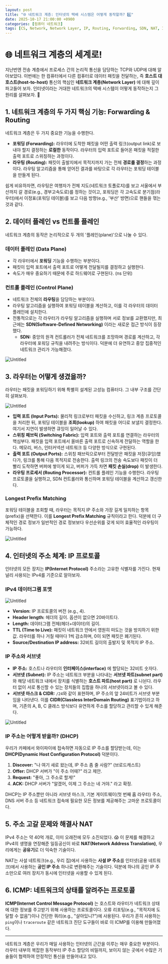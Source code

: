 ```yaml
---
layout: post
title: "🌐 네트워크 계층: 인터넷의 택배 시스템은 어떻게 동작할까? 6️⃣"
date: 2025-10-17 21:00:00 +0900
categories: [컴퓨터 네트워크]
tags: [CS, Network, Network Layer, IP, Routing, Forwarding, SDN, NAT, ICMP]
---
```


# 🌐 네트워크 계층의 세계로!

지난번엔 전송 계층에서 프로세스 간의 논리적 통신을 담당하는 TCP와 UDP에 대해 알아보았다. 이번에는 한 컴퓨터에서 다른 컴퓨터로 데이터 패킷을 전달하는, 즉 **호스트 대 호스트(host-to-host)** 통신의 핵심인 **네트워크 계층(Network Layer)** 에 대해 깊이 파고들어 보자. 인터넷이라는 거대한 네트워크의 택배 시스템이 어떻게 동작하는지 그 원리를 살펴보자. 🚚

## 1. 네트워크 계층의 두 가지 핵심 기능: Forwarding & Routing

네트워크 계층은 두 가지 중요한 기능을 수행한다.

- **포워딩 (Forwarding):** 라우터에 도착한 패킷을 어떤 출력 링크(output link)로 보내야 할지 결정하는 **로컬한** 동작이다. 라우터의 입력 포트로 들어온 패킷을 적절한 출력 포트로 스위칭하는 과정이다.
- **라우팅 (Routing):** 패킷이 출발지에서 목적지까지 가는 전체 **경로를 결정**하는 과정이다. 라우팅 알고리즘을 통해 얻어진 결과를 바탕으로 각 라우터는 포워딩 테이블을 만들게 된다.

쉽게 비유하자면, 라우팅은 여행자가 전체 지도(네트워크 토폴로지)를 보고 서울에서 부산까지 갈 경로(e.g., 경부고속도로)를 정하는 것이고, 포워딩은 각 고속도로 분기점(라우터)에서 이정표(포워딩 테이블)를 보고 다음 방향(e.g., '부산' 방면)으로 핸들을 꺾는 것과 같다.

## 2. 데이터 플레인 vs 컨트롤 플레인

네트워크 계층의 동작은 논리적으로 두 개의 '플레인(plane)'으로 나눌 수 있다.

### 데이터 플레인 (Data Plane)

- 각 라우터에서 **포워딩** 기능을 수행하는 부분이다.
- 패킷이 입력 포트에서 출력 포트로 어떻게 전달될지를 결정하고 실행한다.
- 속도가 매우 중요하기 때문에 주로 하드웨어로 구현된다. (ns 단위)

### 컨트롤 플레인 (Control Plane)

- 네트워크 전체의 **라우팅**을 담당하는 부분이다.
- 라우팅 알고리즘을 실행하여 포워딩 테이블을 계산하고, 이를 각 라우터의 데이터 플레인에 설치한다.
- 전통적으로는 각 라우터가 라우팅 알고리즘을 실행하며 서로 정보를 교환했지만, 최근에는 **SDN(Software-Defined Networking)** 이라는 새로운 접근 방식이 등장했다.
    - **SDN:** 중앙의 원격 컨트롤러가 전체 네트워크를 조망하며 경로를 계산하고, 각 라우터에 포워딩 규칙을 내려주는 방식이다. 덕분에 더 유연하고 중앙 집중적인 네트워크 관리가 가능해졌다.

![Untitled](https://raw.githubusercontent.com/HxWOO/HxWOO.github.io/master/assets/images/computer_network_6/Untitled.png)

## 3. 라우터는 어떻게 생겼을까?

라우터는 패킷을 포워딩하기 위해 특별히 설계된 고성능 컴퓨터다. 그 내부 구조를 간단히 살펴보자.

![Untitled](https://raw.githubusercontent.com/HxWOO/HxWOO.github.io/master/assets/images/computer_network_6/Untitled%201.png)

- **입력 포트 (Input Ports):** 물리적 링크로부터 패킷을 수신하고, 링크 계층 프로토콜을 처리한 뒤, 포워딩 테이블을 **조회(lookup)** 하여 패킷을 어디로 보낼지 결정한다. 여기서 지연이 발생하면 큐잉이 일어날 수 있다.
- **스위칭 패브릭 (Switching Fabric):** 입력 포트와 출력 포트를 연결하는 라우터의 핵심부다. 패킷을 입력 포트에서 올바른 출력 포트로 신속하게 전달하는 역할을 한다. 메모리, 버스, 인터커넥션 네트워크 등 다양한 방식으로 구현된다.
- **출력 포트 (Output Ports):** 스위칭 패브릭으로부터 전달받은 패킷을 저장(큐잉)했다가, 링크를 통해 다음 목적지로 전송한다. 출력 링크의 전송 속도보다 패킷이 더 빨리 도착하면 버퍼에 쌓이게 되고, 버퍼가 가득 차면 **패킷 손실(drop)** 이 발생한다.
- **라우팅 프로세서 (Routing Processor):** 컨트롤 플레인 기능을 수행한다. 라우팅 프로토콜을 실행하고, SDN 컨트롤러와 통신하며 포워딩 테이블을 계산하고 갱신한다.

### Longest Prefix Matching

포워딩 테이블을 조회할 때, 라우터는 목적지 IP 주소와 가장 길게 일치하는 항목(prefix)을 선택한다. 이를 **Longest Prefix Matching** 규칙이라고 한다. 덕분에 더 구체적인 경로 정보가 일반적인 경로 정보보다 우선순위를 갖게 되어 효율적인 라우팅이 가능하다.

![Untitled](https://raw.githubusercontent.com/HxWOO/HxWOO.github.io/master/assets/images/computer_network_6/Untitled%202.png)

## 4. 인터넷의 주소 체계: IP 프로토콜

인터넷의 모든 장치는 **IP(Internet Protocol)** 주소라는 고유한 식별자를 가진다. 현재 널리 사용되는 IPv4를 기준으로 알아보자.

### IPv4 데이터그램 포맷

![Untitled](https://raw.githubusercontent.com/HxWOO/HxWOO.github.io/master/assets/images/computer_network_6/Untitled%207.png)

- **Version:** IP 프로토콜의 버전 (e.g., 4).
- **Header length:** 헤더의 길이. 옵션이 없으면 20바이트다.
- **Length:** 데이터그램 전체(헤더+데이터)의 길이.
- **TTL (Time to Live):** 패킷이 네트워크 안에서 영원히 떠도는 것을 방지하기 위한 값. 라우터를 하나 거칠 때마다 1씩 감소하며, 0이 되면 패킷은 폐기된다.
- **Source/Destination IP address:** 32비트 길이의 출발지 및 목적지 IP 주소.

### IP 주소와 서브넷

- **IP 주소:** 호스트나 라우터의 **인터페이스(interface)** 에 할당되는 32비트 숫자다.
- **서브넷 (Subnet):** IP 주소는 네트워크 부분을 나타내는 **서브넷 파트(subnet part)** 와 해당 네트워크 내에서 장치를 식별하는 **호스트 파트(host part)** 로 나뉜다. 라우터 없이 서로 통신할 수 있는 장치들의 집합을 하나의 서브넷이라고 볼 수 있다.
- **서브넷 마스크 & CIDR:** `/24`와 같이 표현하며, IP 주소의 앞 24비트가 서브넷 부분임을 나타낸다. 이를 **CIDR(Classless InterDomain Routing)** 표기법이라고 하며, 기존의 A, B, C 클래스 방식보다 유연하게 주소를 할당하고 관리할 수 있게 해준다.

![Untitled](https://raw.githubusercontent.com/HxWOO/HxWOO.github.io/master/assets/images/computer_network_6/Untitled%208.png)

### IP 주소는 어떻게 받을까? (DHCP)

우리가 카페에서 와이파이에 접속하면 자동으로 IP 주소를 할당받는데, 이는 **DHCP(Dynamic Host Configuration Protocol)** 덕분이다.

1.  **Discover:** "나 여기 새로 왔는데, IP 주소 좀 줄 사람?" (브로드캐스트)
2.  **Offer:** DHCP 서버가 "이 주소 어때?" 라고 제안.
3.  **Request:** "좋아, 그 주소로 할게!"
4.  **ACK:** DHCP 서버가 "알겠어, 이제 그 주소는 네 거야." 라고 확정.

DHCP는 IP 주소뿐만 아니라 서브넷 마스크, 기본 게이트웨이(첫 번째 홉 라우터) 주소, DNS 서버 주소 등 네트워크 접속에 필요한 모든 정보를 제공해주는 고마운 프로토콜이다.

## 5. 주소 고갈 문제와 해결사 NAT

IPv4 주소는 약 40억 개로, 이미 오래전에 모두 소진되었다. 😱 이 문제를 해결하고 IPv4의 생명을 연장해준 일등공신이 바로 **NAT(Network Address Translation)**, 우리에게는 **공유기**로 더 익숙한 기술이다.

NAT는 사설 네트워크(e.g., 우리 집)에서 사용하는 **사설 IP 주소**를 인터넷(공용 네트워크)에서 사용하는 **공인 IP 주소** 하나로 변환해주는 기술이다. 덕분에 하나의 공인 IP 주소만으로 여러 장치가 동시에 인터넷을 사용할 수 있게 된다.

## 6. ICMP: 네트워크의 상태를 알려주는 프로토콜

**ICMP(Internet Control Message Protocol)** 는 호스트와 라우터가 네트워크 상태에 대한 정보를 주고받기 위해 사용하는 프로토콜이다. 오류 리포팅(e.g., "목적지에 도달할 수 없음")이나 간단한 쿼리(e.g., "살아있니?")에 사용된다. 우리가 흔히 사용하는 `ping`이나 `traceroute` 같은 네트워크 진단 도구들이 바로 이 ICMP를 이용해 만들어졌다.

---

네트워크 계층은 우리가 매일 사용하는 인터넷의 근간을 이루는 매우 중요한 부분이다. 라우터 내부의 복잡한 동작부터 IP 주소 할당의 비밀까지, 보이지 않는 곳에서 수많은 기술들이 협력하여 안정적인 통신을 만들어내고 있다.
